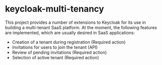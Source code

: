 # keycloak-multi-tenancy
This project provides a number of extensions to Keycloak for its use in building a multi-tenant SaaS platform. 
At the moment, the following features are implemented, which are usually desired in SaaS applications:
- Creation of a tenant during registration (Required action)
- Invitations for users to join the tenant (API)
- Review of pending invitations (Required action)
- Selection of active tenant (Required action)

